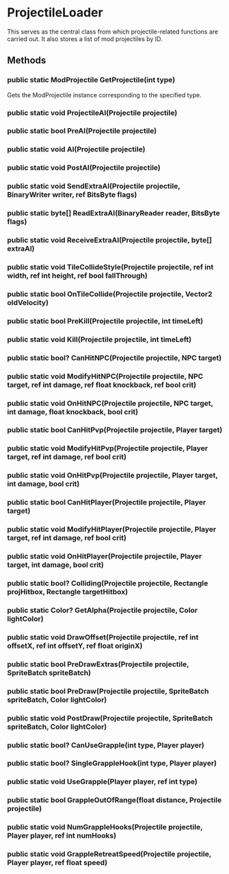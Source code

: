 # ProjectileLoader

This serves as the central class from which projectile-related functions are carried out. It also stores a list of mod projectiles by ID.

## Methods

### public static ModProjectile GetProjectile(int type)

Gets the ModProjectile instance corresponding to the specified type.

### public static void ProjectileAI(Projectile projectile)

### public static bool PreAI(Projectile projectile)

### public static void AI(Projectile projectile)

### public static void PostAI(Projectile projectile)

### public static void SendExtraAI(Projectile projectile, BinaryWriter writer, ref BitsByte flags)

### public static byte[] ReadExtraAI(BinaryReader reader, BitsByte flags)

### public static void ReceiveExtraAI(Projectile projectile, byte[] extraAI)

### public static void TileCollideStyle(Projectile projectile, ref int width, ref int height, ref bool fallThrough)

### public static bool OnTileCollide(Projectile projectile, Vector2 oldVelocity)

### public static bool PreKill(Projectile projectile, int timeLeft)

### public static void Kill(Projectile projectile, int timeLeft)

### public static bool? CanHitNPC(Projectile projectile, NPC target)

### public static void ModifyHitNPC(Projectile projectile, NPC target, ref int damage, ref float knockback, ref bool crit)

### public static void OnHitNPC(Projectile projectile, NPC target, int damage, float knockback, bool crit)

### public static bool CanHitPvp(Projectile projectile, Player target)

### public static void ModifyHitPvp(Projectile projectile, Player target, ref int damage, ref bool crit)

### public static void OnHitPvp(Projectile projectile, Player target, int damage, bool crit)

### public static bool CanHitPlayer(Projectile projectile, Player target)

### public static void ModifyHitPlayer(Projectile projectile, Player target, ref int damage, ref bool crit)

### public static void OnHitPlayer(Projectile projectile, Player target, int damage, bool crit)

### public static bool? Colliding(Projectile projectile, Rectangle projHitbox, Rectangle targetHitbox)

### public static Color? GetAlpha(Projectile projectile, Color lightColor)

### public static void DrawOffset(Projectile projectile, ref int offsetX, ref int offsetY, ref float originX)

### public static bool PreDrawExtras(Projectile projectile, SpriteBatch spriteBatch)

### public static bool PreDraw(Projectile projectile, SpriteBatch spriteBatch, Color lightColor)

### public static void PostDraw(Projectile projectile, SpriteBatch spriteBatch, Color lightColor)

### public static bool? CanUseGrapple(int type, Player player)

### public static bool? SingleGrappleHook(int type, Player player)

### public static void UseGrapple(Player player, ref int type)

### public static bool GrappleOutOfRange(float distance, Projectile projectile)

### public static void NumGrappleHooks(Projectile projectile, Player player, ref int numHooks)

### public static void GrappleRetreatSpeed(Projectile projectile, Player player, ref float speed)